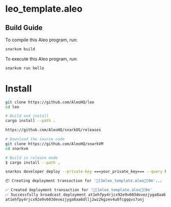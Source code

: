 # leo_template.aleo

## Build Guide

To compile this Aleo program, run:
```bash
snarkvm build
```

To execute this Aleo program, run:
```bash
snarkvm run hello
```


# Install

```bash
git clone https://github.com/AleoHQ/leo
cd leo

# Build and install
cargo install --path .
```

```bash
https://github.com/AleoHQ/snarkOS/releases
```

```bash
# Download the source code
git clone https://github.com/AleoHQ/snarkVM
cd snarkvm

# Build in release mode
$ cargo install --path .

```

```bash
snarkos developer deploy --private-key ===your_private_key=== --query http://203.160.91.77:13033 --priority-fee 100 leo_template.aleo --broadcast http://203.160.91.77:13033/testnet3/transaction/broadcast --path ./build

📦 Creating deployment transaction for '[1mleo_template.aleo[0m'...

✅ Created deployment transaction for '[1mleo_template.aleo[0m'
✅ Successfully broadcast deployment at1ehfpy4rjcx92e9v603devezjyga8aa6dllj2wz2kgzev4u0fcgqqvs7unj ('[1mleo_template.aleo[0m') to http://203.160.91.77:13033/testnet3/transaction/broadcast.
at1ehfpy4rjcx92e9v603devezjyga8aa6dllj2wz2kgzev4u0fcgqqvs7unj
```
